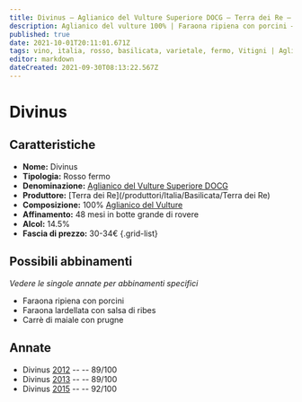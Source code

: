```yaml
---
title: Divinus – Aglianico del Vulture Superiore DOCG – Terra dei Re – Basilicata (IT) – 30-34€ – 4★-5★
description: Aglianico del vulture 100% | Faraona ripiena con porcini – Faraona lardellata – Carrè di maiale con prugne – –
published: true
date: 2021-10-01T20:11:01.671Z
tags: vino, italia, rosso, basilicata, varietale, fermo, Vitigni | Aglianico del Vulture, Valutazioni | 5 stelle, Prezzi | 30-34€, Faraona ripiena con porcini, Faraona lardellata, Carrè di maiale con prugne
editor: markdown
dateCreated: 2021-09-30T08:13:22.567Z
---
```


# Divinus

## Caratteristiche
- **Nome:** Divinus
- **Tipologia:** Rosso fermo 
- **Denominazione:** [Aglianico del Vulture Superiore DOCG](/denominazioni/Italia/Basilicata/DOCG/Aglianico-del-Vulture-Superiore)
- **Produttore:** [Terra dei Re](/produttori/Italia/Basilicata/Terra dei Re) 
- **Composizione:** 100% [Aglianico del Vulture](/vitigni/Italia/bacca-nera/aglianico-del-vulture)
- **Affinamento:** 48 mesi in botte grande di rovere
- **Alcol:** 14.5%
- **Fascia di prezzo:** 30-34€
{.grid-list}


> 
## Possibili abbinamenti
*Vedere le singole annate per abbinamenti specifici*

- Faraona ripiena con porcini
- Faraona lardellata con salsa di ribes
- Carrè di maiale con prugne

## Annate
- Divinus [2012](/vini/Italia/Basilicata/Terra-dei-Re/Divinus/2012) -- <span class="star-4"></span> -- 89/100
- Divinus [2013](/vini/Italia/Basilicata/Terra-dei-Re/Divinus/2013) -- <span class="star-4"></span> -- 89/100
- Divinus [2015](/vini/Italia/Basilicata/Terra-dei-Re/Divinus/2015) -- <span class="star-5"></span> -- 92/100 
